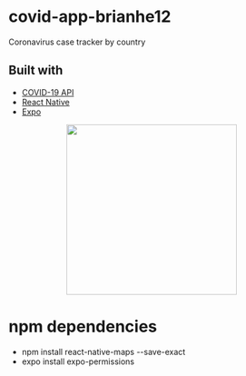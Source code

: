 # covid-app-brianhe12
Coronavirus case tracker by country

## Built with
* [COVID-19 API](https://covid19api.com/)
* [React Native](https://reactnative.dev/)
* [Expo](https://expo.io/)

<p align="center">
  <img src = "demo_video/demo.gif" width="300">
</p>


# npm dependencies
* npm install react-native-maps --save-exact
* expo install expo-permissions

